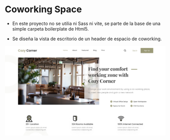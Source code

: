 # Coworking Space
- En este proyecto no se utilia ni Sass ni vite, se parte de la base de una simple carpeta boilerplate de Html5.    

- Se diseña la vista de escritorio de un header de espacio de coworking.

![Vista escritorio](../../vistas/vista_coworking_space.png)

